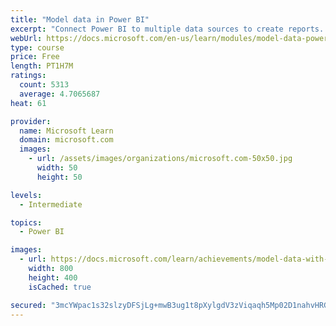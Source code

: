 ```yaml
---
title: "Model data in Power BI"
excerpt: "Connect Power BI to multiple data sources to create reports. Define the relationship between your data sources."
webUrl: https://docs.microsoft.com/en-us/learn/modules/model-data-power-bi/
type: course
price: Free
length: PT1H7M
ratings:
  count: 5313
  average: 4.7065687
heat: 61

provider:
  name: Microsoft Learn
  domain: microsoft.com
  images:
    - url: /assets/images/organizations/microsoft.com-50x50.jpg
      width: 50
      height: 50

levels:
  - Intermediate

topics:
  - Power BI

images:
  - url: https://docs.microsoft.com/learn/achievements/model-data-with-power-bi-desktop-social.png
    width: 800
    height: 400
    isCached: true

secured: "3mcYWpac1s32slzyDFSjLg+mwB3ug1t8pXylgdV3zViqaqh5Mp02D1nahvHRGr+wfMbQjHiHxWq0/AoML5u8k9wfzbpgv9/pqiIDtEh5IXJVvCGuJa0YhmohDcSSHtuFXvxaAL/AJgu00Ce2VM2lpmcAdK4o1/PxApjPH3aCTMTU6iXAxu0NQ8M7oqqBveg3URvPD01J+fWYkXDwAXxFf7BNVZqpTji2P8cgkjG+VOV+kJ3872qGjGueAYOu0IcNfDLjHjSfv5W4NkSzwsogwrOH2KfKNpO5qpCBZRQ0WTvCrX2Bz4w5Brggs5jfCYOwxBYtP7bU0NR4isy3rxG4A4VYX8tDYkIwrqsaAZr1WEbAl/XyWeYsqbOSR4pg4si4mPFUk1DClUMS9M2m3Nh5VDWir3G6kEyP/CAoGn/ozYY=;LxLC0lpT74odzgLBpGEf/g=="
---
```


